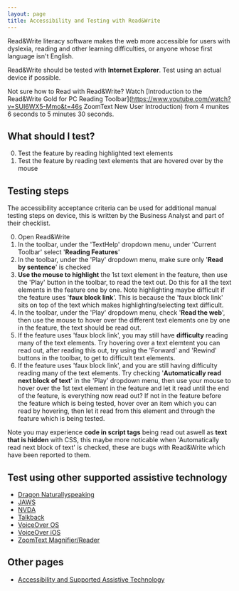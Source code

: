 ```yaml
---
layout: page
title: Accessibility and Testing with Read&Write
---
```


Read&Write literacy software makes the web more accessible for users with dyslexia, reading and other learning difficulties, or anyone whose first language isn't English.

Read&Write should be tested with **Internet Explorer**. Test using an actual device if possible.

Not sure how to Read with Read&Write? Watch [Introduction to the Read&Write Gold for PC Reading Toolbar](https://www.youtube.com/watch?v=SUI6WX5-Mmo&t=46s ZoomText New User Introduction) from 4 munites 6 seconds to 5 minutes 30 seconds.

## What should I test?

0. Test the feature by reading highlighted text elements
1. Test the feature by reading text elements that are hovered over by the mouse

## Testing steps

The accessibility acceptance criteria can be used for additional manual testing steps on device, this is written by the Business Analyst and part of their checklist. 

0. Open Read&Write
1. In the toolbar, under the 'TextHelp' dropdown menu, under 'Current Toolbar' select '**Reading Features**'
2. In the toolbar, under the 'Play' dropdown menu, make sure only '**Read by sentence**' is checked
3. **Use the mouse to highlight** the 1st text element in the feature, then use the 'Play' button in the toolbar, to read the text out. Do this for all the text elements in the feature one by one. Note highlighting maybe difficult if the feature uses '**faux block link**'. This is because the 'faux block link' sits on top of the text which makes highlighting/selecting text difficult.
4. In the toolbar, under the 'Play' dropdown menu, check '**Read the web**', then use the mouse to hover over the different text elements one by one in the feature, the text should be read out. 
5. If the feature uses 'faux block link', you may still have **difficulty** reading many of the text elements. Try hovering over a text elemtent you can read out, after reading this out, try using the 'Forward' and 'Rewind' buttons in the toolbar, to get to difficult text elements. 
6. If the feature uses 'faux block link', and you are still having difficulty reading many of the text elements. Try checking '**Automatically read next block of text**' in the 'Play' dropdown menu, then use your mouse to hover over the 1st text element in the feature and let it read until the end of the feature, is everything now read out? If not in the feature before the feature which is being tested, hover over an item which you can read by hovering, then let it read from this element and through the feature which is being tested.

Note you may experience **code in script tags** being read out aswell as **text that is hidden** with CSS, this maybe more noticable when 'Automatically read next block of text' is checked, these are bugs with Read&Write which have been reported to them. 

## Test using other supported assistive technology

- [Dragon Naturallyspeaking](accessibility-and-testing-with-dragon)
- [JAWS](accessibility-and-testing-with-jaws)
- [NVDA](accessibility-and-testing-with-nvda)
- [Talkback](accessibility-and-testing-with-talkback)
- [VoiceOver OS](accessibility-and-testing-with-voiceover-os)
- [VoiceOver iOS](accessibility-and-testing-with-voiceover-ios)
- [ZoomText Magnifier/Reader](accessibility-and-testing-with-zoomtext)

## Other pages

- [Accessibility and Supported Assistive Technology](accessibility-and-supported-assistive-technology)